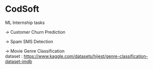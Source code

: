 # CodSoft
ML Internship tasks 

-> Customer Churn Prediction
    

-> Spam SMS Detection

-> Movie Genre Classification <br />
    dataset : https://www.kaggle.com/datasets/hijest/genre-classification-dataset-imdb
